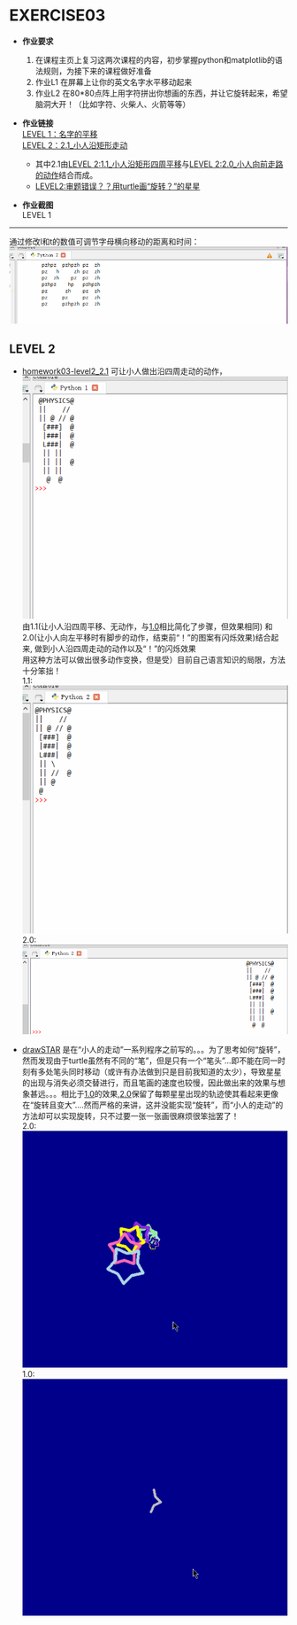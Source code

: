 EXERCISE03
=======

 - **作业要求**  
   1. 在课程主页上复习这两次课程的内容，初步掌握python和matplotlib的语法规则，为接下来的课程做好准备   
   2. 作业L1 在屏幕上让你的英文名字水平移动起来  
   3. 作业L2 在80*80点阵上用字符拼出你想画的东西，并让它旋转起来，希望脑洞大开！（比如字符、火柴人、火箭等等）  
     
     
 - **作业链接**   
   [LEVEL 1：名字的平移](https://github.com/Pu-ZH/compuationalphysics_N2014301020017/blob/master/EXERCISE03/homework03level1.py)   
   [LEVEL 2：2.1_小人沿矩形走动](https://github.com/Pu-ZH/compuationalphysics_N2014301020017/blob/master/EXERCISE03/Homework03-level2-2.1.py)  
    - 其中2.1由[LEVEL 2:1.1_小人沿矩形四周平移](https://github.com/Pu-ZH/compuationalphysics_N2014301020017/blob/master/EXERCISE03/Homework03-level2-1.1.py)与[LEVEL 2:2.0_小人向前走路的动作](https://github.com/Pu-ZH/compuationalphysics_N2014301020017/blob/master/EXERCISE03/Homework03-level2-2.0.py)结合而成。  
   - [LEVEL2:审题错误？？用turtle画“旋转？”的星星](https://github.com/Pu-ZH/compuationalphysics_N2014301020017/blob/master/EXERCISE03/drawSTAR-2.0.py)

     
 - **作业截图**  
 LEVEL 1
------  
通过修改l和t的数值可调节字母横向移动的距离和时间：  
   ![homework03-level1](https://github.com/Pu-ZH/compuationalphysics_N2014301020017/blob/master/EXERCISE03/homework03-level1.gif)    
  
LEVEL 2
------   
  - [homework03-level2_2.1](https://github.com/Pu-ZH/compuationalphysics_N2014301020017/blob/master/EXERCISE03/Homework03-level2-2.1.py)  可让小人做出沿四周走动的动作，
      ![homework03-level2_2.1](https://github.com/Pu-ZH/compuationalphysics_N2014301020017/blob/master/EXERCISE03/homework03-level2_2.1.gif)   
      由1.1(让小人沿四周平移、无动作，与[1.0](https://github.com/Pu-ZH/compuationalphysics_N2014301020017/blob/master/EXERCISE03/homework03-level2-1.0.py)相比简化了步骤，但效果相同)  和2.0(让小人向左平移时有脚步的动作，结束前“！”的图案有闪烁效果)结合起来, 做到小人沿四周走动的动作以及“！”的闪烁效果   
    用这种方法可以做出很多动作变换，但是受）目前自己语言知识的局限，方法十分笨拙！  
    1.1:![homework03-level2-1.1](https://github.com/Pu-ZH/compuationalphysics_N2014301020017/blob/master/EXERCISE03/homework03-level2_1.1.gif)  
    2.0:![homework03-level2_2.0](https://github.com/Pu-ZH/compuationalphysics_N2014301020017/blob/master/EXERCISE03/homework03-level2_2.0.gif)  
  
  - [drawSTAR](https://github.com/Pu-ZH/compuationalphysics_N2014301020017/blob/master/EXERCISE03/drawSTAR-2.0.py) 是在“小人的走动”一系列程序之前写的。。。为了思考如何“旋转”，然而发现由于turtle虽然有不同的“笔”，但是只有一个“笔头”...即不能在同一时刻有多处笔头同时移动（或许有办法做到只是目前我知道的太少），导致星星的出现与消失必须交替进行，而且笔画的速度也较慢，因此做出来的效果与想象甚远。。。相比于[1.0](https://github.com/Pu-ZH/compuationalphysics_N2014301020017/blob/master/EXERCISE03/drawSTAR-1.0.py)的效果,[2.0](https://github.com/Pu-ZH/compuationalphysics_N2014301020017/blob/master/EXERCISE03/drawSTAR-2.0.py)保留了每颗星星出现的轨迹使其看起来更像在“旋转且变大”....然而严格的来讲，这并没能实现“旋转”，而“小人的走动”的方法却可以实现旋转，只不过要一张一张画很麻烦很笨拙罢了！  
     2.0:![drawSTAR_2.0](https://github.com/Pu-ZH/compuationalphysics_N2014301020017/blob/master/EXERCISE03/drawSTAR_2.0.gif)  
     1.0:![drawSTAR_1.0](https://github.com/Pu-ZH/compuationalphysics_N2014301020017/blob/master/EXERCISE03/drawSTAR_1.0.gif)



